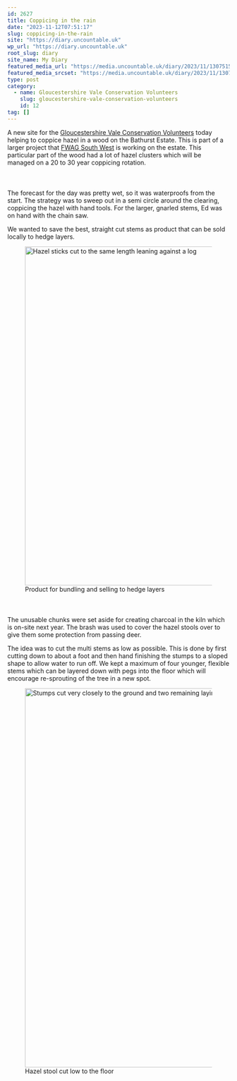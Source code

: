 ```yaml
---
id: 2627
title: Coppicing in the rain
date: "2023-11-12T07:51:17"
slug: coppicing-in-the-rain
site: "https://diary.uncountable.uk"
wp_url: "https://diary.uncountable.uk"
root_slug: diary
site_name: My Diary
featured_media_url: "https://media.uncountable.uk/diary/2023/11/13075151/IMG20231112110344.webp"
featured_media_srcset: "https://media.uncountable.uk/diary/2023/11/13075151/IMG20231112110344-300x168.webp 300w, https://media.uncountable.uk/diary/2023/11/13075151/IMG20231112110344-1024x573.webp 1024w, https://media.uncountable.uk/diary/2023/11/13075151/IMG20231112110344-150x150.webp 150w, https://media.uncountable.uk/diary/2023/11/13075151/IMG20231112110344-640x358.webp 640w, https://media.uncountable.uk/diary/2023/11/13075151/IMG20231112110344.webp 2000w"
type: post
category:
  - name: Gloucestershire Vale Conservation Volunteers
    slug: gloucestershire-vale-conservation-volunteers
    id: 12
tag: []
---
```



<p>A new site for the <a href="http://www.gvcv.org.uk/">Gloucestershire Vale Conservation Volunteers</a> today helping to coppice hazel in a wood on the Bathurst Estate.  This is part of a larger project that <a href="https://www.fwagsw.org.uk/">FWAG South West</a> is working on the estate. This particular part of the wood had a lot of hazel clusters which will be managed on a 20 to 30 year coppicing rotation.</p>


<style>.kb-row-layout-id2627_f48c7c-b6 > .kt-row-column-wrap{align-content:start;}:where(.kb-row-layout-id2627_f48c7c-b6 > .kt-row-column-wrap) > .wp-block-kadence-column{justify-content:start;}.kb-row-layout-id2627_f48c7c-b6 > .kt-row-column-wrap{column-gap:var(--global-kb-gap-md, 2rem);row-gap:var(--global-kb-gap-md, 2rem);padding-top:var(--global-kb-spacing-sm, 1.5rem);padding-bottom:var(--global-kb-spacing-sm, 1.5rem);grid-template-columns:repeat(2, minmax(0, 1fr));}.kb-row-layout-id2627_f48c7c-b6 > .kt-row-layout-overlay{opacity:0.30;}@media all and (max-width: 1024px){.kb-row-layout-id2627_f48c7c-b6 > .kt-row-column-wrap{grid-template-columns:repeat(2, minmax(0, 1fr));}}@media all and (max-width: 767px){.kb-row-layout-id2627_f48c7c-b6 > .kt-row-column-wrap{grid-template-columns:minmax(0, 1fr);}.kb-row-layout-id2627_f48c7c-b6 > .kt-row-column-wrap > .wp-block-kadence-column:nth-of-type(1){order:2;}.kb-row-layout-id2627_f48c7c-b6 > .kt-row-column-wrap > .wp-block-kadence-column:nth-of-type(2){order:1;}.kb-row-layout-id2627_f48c7c-b6 > .kt-row-column-wrap > .wp-block-kadence-column:nth-of-type(3){order:12;}.kb-row-layout-id2627_f48c7c-b6 > .kt-row-column-wrap > .wp-block-kadence-column:nth-of-type(4){order:11;}.kb-row-layout-id2627_f48c7c-b6 > .kt-row-column-wrap > .wp-block-kadence-column:nth-of-type(5){order:22;}.kb-row-layout-id2627_f48c7c-b6 > .kt-row-column-wrap > .wp-block-kadence-column:nth-of-type(6){order:21;}.kb-row-layout-id2627_f48c7c-b6 > .kt-row-column-wrap > .wp-block-kadence-column:nth-of-type(7){order:32;}.kb-row-layout-id2627_f48c7c-b6 > .kt-row-column-wrap > .wp-block-kadence-column:nth-of-type(8){order:31;}}</style><div class="kb-row-layout-wrap kb-row-layout-id2627_f48c7c-b6 alignnone wp-block-kadence-rowlayout"><div class="kt-row-column-wrap kt-has-2-columns kt-row-layout-equal kt-tab-layout-inherit kt-mobile-layout-row kt-row-valign-top">
<style>.kadence-column2627_862c39-39 > .kt-inside-inner-col,.kadence-column2627_862c39-39 > .kt-inside-inner-col:before{border-top-left-radius:0px;border-top-right-radius:0px;border-bottom-right-radius:0px;border-bottom-left-radius:0px;}.kadence-column2627_862c39-39 > .kt-inside-inner-col{column-gap:var(--global-kb-gap-sm, 1rem);}.kadence-column2627_862c39-39 > .kt-inside-inner-col{flex-direction:column;}.kadence-column2627_862c39-39 > .kt-inside-inner-col > .aligncenter{width:100%;}.kadence-column2627_862c39-39 > .kt-inside-inner-col:before{opacity:0.3;}.kadence-column2627_862c39-39{position:relative;}@media all and (max-width: 1024px){.kadence-column2627_862c39-39 > .kt-inside-inner-col{flex-direction:column;justify-content:center;}}@media all and (max-width: 767px){.kadence-column2627_862c39-39 > .kt-inside-inner-col{flex-direction:column;justify-content:center;}}</style>
<div class="wp-block-kadence-column kadence-column2627_862c39-39"><div class="kt-inside-inner-col">
<p>The forecast for the day was pretty wet, so it was waterproofs from the start.  The strategy was to sweep out in  a semi circle around the clearing, coppicing the hazel with hand tools.  For the larger, gnarled stems, Ed was on hand with the chain saw.</p>



<p>We wanted to save the best, straight cut stems as product that can be sold locally to hedge layers.</p>
</div></div>


<style>.kadence-column2627_ca0cb4-ca > .kt-inside-inner-col,.kadence-column2627_ca0cb4-ca > .kt-inside-inner-col:before{border-top-left-radius:0px;border-top-right-radius:0px;border-bottom-right-radius:0px;border-bottom-left-radius:0px;}.kadence-column2627_ca0cb4-ca > .kt-inside-inner-col{column-gap:var(--global-kb-gap-sm, 1rem);}.kadence-column2627_ca0cb4-ca > .kt-inside-inner-col{flex-direction:column;}.kadence-column2627_ca0cb4-ca > .kt-inside-inner-col > .aligncenter{width:100%;}.kadence-column2627_ca0cb4-ca > .kt-inside-inner-col:before{opacity:0.3;}.kadence-column2627_ca0cb4-ca{position:relative;}@media all and (max-width: 1024px){.kadence-column2627_ca0cb4-ca > .kt-inside-inner-col{flex-direction:column;justify-content:center;}}@media all and (max-width: 767px){.kadence-column2627_ca0cb4-ca > .kt-inside-inner-col{flex-direction:column;justify-content:center;}}</style>
<div class="wp-block-kadence-column kadence-column2627_ca0cb4-ca"><div class="kt-inside-inner-col">
<figure class="wp-block-image size-large"><img loading="lazy" decoding="async" width="1024" height="768" src="https://media.uncountable.uk/diary/2023/11/13075152/IMG20231112121839-1024x768.webp" alt="Hazel sticks cut to the same length leaning against a log" class="wp-image-2630" srcset="https://media.uncountable.uk/diary/2023/11/13075152/IMG20231112121839-1024x768.webp 1024w, https://media.uncountable.uk/diary/2023/11/13075152/IMG20231112121839-300x225.webp 300w, https://media.uncountable.uk/diary/2023/11/13075152/IMG20231112121839-640x480.webp 640w, https://media.uncountable.uk/diary/2023/11/13075152/IMG20231112121839.webp 2000w" sizes="auto, (max-width: 1024px) 100vw, 1024px" /><figcaption class="wp-element-caption">Product for bundling and selling to hedge layers</figcaption></figure>
</div></div>

</div></div>


<p>The unusable chunks were set aside for creating charcoal in the kiln which is on-site next year.  The brash was used to cover the hazel stools over to give them some protection from passing deer.</p>



<p>The idea was to cut the multi stems as low as possible.  This is done by first cutting down to about a foot and then hand finishing the stumps to a sloped shape to allow water to run off.  We kept a maximum of four younger, flexible stems which can be layered down with pegs into the floor which will encourage re-sprouting of the tree in a new spot.</p>



<figure class="wp-block-image size-large"><img loading="lazy" decoding="async" width="1024" height="859" src="https://media.uncountable.uk/diary/2023/11/13075149/IMG20231112131200-1024x859.webp" alt="Stumps cut very closely to the ground and two remaining laying stalks left" class="wp-image-2628" srcset="https://media.uncountable.uk/diary/2023/11/13075149/IMG20231112131200-1024x859.webp 1024w, https://media.uncountable.uk/diary/2023/11/13075149/IMG20231112131200-300x252.webp 300w, https://media.uncountable.uk/diary/2023/11/13075149/IMG20231112131200-640x537.webp 640w, https://media.uncountable.uk/diary/2023/11/13075149/IMG20231112131200.webp 2000w" sizes="auto, (max-width: 1024px) 100vw, 1024px" /><figcaption class="wp-element-caption">Hazel stool cut low to the floor</figcaption></figure>
